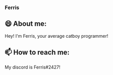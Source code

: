 ### Ferris

## 😄 About me:
Hey!  I'm Ferris, your average catboy programmer!

## 📫 How to reach me: 
My discord is Ferris#2427!

